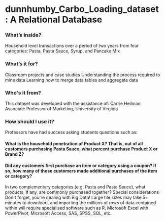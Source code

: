 # dunnhumby_Carbo_Loading_dataset: A Relational Database
### What’s inside?
Household level transactions over a period of two years from four categories: Pasta, Pasta Sauce, Syrup, and Pancake Mix
### What’s it for?
Classroom projects and case studies
Understanding the process required to mine data
Learning how to merge data tables and aggregate data
### Who's it from?
This dataset was developed with the assistance of:
Carrie Heilman   
Associate Professor of Marketing,
University of Virginia

### How should I use it?
Professors have had success asking students questions such as:

#### What is the household penetration of Product X? That is, out of all customers purchasing Pasta Sauce, what percent purchase Product X or Brand Z?
#### Did any customers first purchase an item or category using a coupon? If so, how many of these customers made additional purchases of the item or category?
In two complementary categories (e.g. Pasta and Pasta Sauce), what products, if any, are commonly purchased together?
Special considerations
Don't forget, you're dealing with Big Data! Large file sizes may take 5+ minutes to download, and importing the millions of rows of data contained within will require specialised software such as R, Microsoft Excel with PowerPivot, Microsoft Access, SAS, SPSS, SQL, etc.

